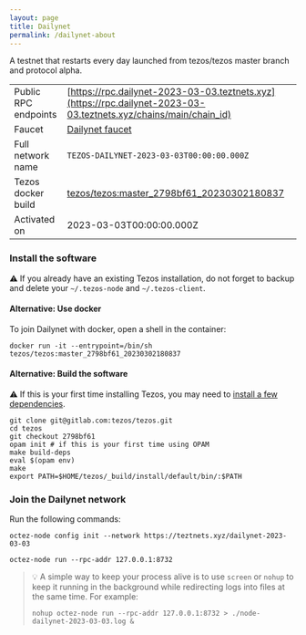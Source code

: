 ```yaml
---
layout: page
title: Dailynet
permalink: /dailynet-about
---
```


A testnet that restarts every day launched from tezos/tezos master branch and protocol alpha.

| | |
|-------|---------------------|
| Public RPC endpoints | [https://rpc.dailynet-2023-03-03.teztnets.xyz](https://rpc.dailynet-2023-03-03.teztnets.xyz/chains/main/chain_id)<br/> |
| Faucet | [Dailynet faucet](https://faucet.dailynet-2023-03-03.teztnets.xyz) |
| Full network name | `TEZOS-DAILYNET-2023-03-03T00:00:00.000Z` |
| Tezos docker build | [tezos/tezos:master_2798bf61_20230302180837](https://hub.docker.com/r/tezos/tezos/tags?page=1&ordering=last_updated&name=master_2798bf61_20230302180837) |
| Activated on | 2023-03-03T00:00:00.000Z |





### Install the software

⚠️  If you already have an existing Tezos installation, do not forget to backup and delete your `~/.tezos-node` and `~/.tezos-client`.



#### Alternative: Use docker

To join Dailynet with docker, open a shell in the container:

```
docker run -it --entrypoint=/bin/sh tezos/tezos:master_2798bf61_20230302180837
```

#### Alternative: Build the software

⚠️  If this is your first time installing Tezos, you may need to [install a few dependencies](https://tezos.gitlab.io/introduction/howtoget.html#setting-up-the-development-environment-from-scratch).

```
git clone git@gitlab.com:tezos/tezos.git
cd tezos
git checkout 2798bf61
opam init # if this is your first time using OPAM
make build-deps
eval $(opam env)
make
export PATH=$HOME/tezos/_build/install/default/bin/:$PATH
```

### Join the Dailynet network

Run the following commands:

```
octez-node config init --network https://teztnets.xyz/dailynet-2023-03-03

octez-node run --rpc-addr 127.0.0.1:8732
```

> 💡 A simple way to keep your process alive is to use `screen` or `nohup` to keep it running in the background while redirecting logs into files at the same time. For example:
>
> ```bash=13
> nohup octez-node run --rpc-addr 127.0.0.1:8732 > ./node-dailynet-2023-03-03.log &
> ```


